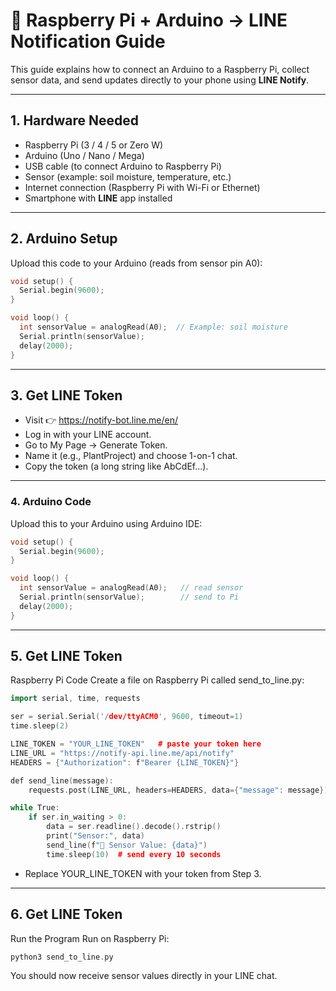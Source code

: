# 🌱 Raspberry Pi + Arduino → LINE Notification Guide

This guide explains how to connect an Arduino to a Raspberry Pi, collect sensor data, and send updates directly to your phone using **LINE Notify**.

---

## 1. Hardware Needed
- Raspberry Pi (3 / 4 / 5 or Zero W)  
- Arduino (Uno / Nano / Mega)  
- USB cable (to connect Arduino to Raspberry Pi)  
- Sensor (example: soil moisture, temperature, etc.)  
- Internet connection (Raspberry Pi with Wi-Fi or Ethernet)  
- Smartphone with **LINE** app installed  

---

## 2. Arduino Setup
Upload this code to your Arduino (reads from sensor pin A0):

```cpp
void setup() {
  Serial.begin(9600);
}

void loop() {
  int sensorValue = analogRead(A0);  // Example: soil moisture
  Serial.println(sensorValue);
  delay(2000);
}
```
---
## 3. Get LINE Token
- Visit 👉 https://notify-bot.line.me/en/
- Log in with your LINE account.
- Go to My Page → Generate Token.
- Name it (e.g., PlantProject) and choose 1-on-1 chat.
- Copy the token (a long string like AbCdEf...).
---
### 4. Arduino Code
Upload this to your Arduino using Arduino IDE:
```cpp
void setup() {
  Serial.begin(9600);
}

void loop() {
  int sensorValue = analogRead(A0);   // read sensor
  Serial.println(sensorValue);        // send to Pi
  delay(2000);
}
```
---
## 5. Get LINE Token
Raspberry Pi Code
Create a file on Raspberry Pi called send_to_line.py:
```cpp
import serial, time, requests

ser = serial.Serial('/dev/ttyACM0', 9600, timeout=1)
time.sleep(2)

LINE_TOKEN = "YOUR_LINE_TOKEN"   # paste your token here
LINE_URL = "https://notify-api.line.me/api/notify"
HEADERS = {"Authorization": f"Bearer {LINE_TOKEN}"}

def send_line(message):
    requests.post(LINE_URL, headers=HEADERS, data={"message": message})

while True:
    if ser.in_waiting > 0:
        data = ser.readline().decode().rstrip()
        print("Sensor:", data)
        send_line(f"🌱 Sensor Value: {data}")
        time.sleep(10)  # send every 10 seconds
```
- Replace YOUR_LINE_TOKEN with your token from Step 3.
---
## 6. Get LINE Token
Run the Program
Run on Raspberry Pi: 
```cpp
python3 send_to_line.py
```
You should now receive sensor values directly in your LINE chat.
